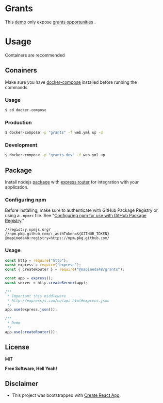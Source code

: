 # Grants

This [demo](https://apinedavegamiguel.herokuapp.com/demos/grants/) only expose [grants opportunities](https://www.grants.gov/web/grants/search-grants.html) .

# Usage

Containers are recommended

## Conainers

Make sure you have [docker-compose](https://docs.docker.com/compose/) installed before running the commands.

### Usage

```bash
$ cd docker-compose
```

### Production

```bash
$ docker-compose -p "grants" -f web.yml up -d
```

### Development

```bash
$ docker-compose -p "grants-dev" -f web.yml up
```

## Package

Install nodejs [package](https://docs.npmjs.com/cli/v7/commands/npm-install) with [express router](https://github.com/expressjs/express) for integration with your application.

### Configuring npm

Before installing, make sure to authenticate with GitHub Package Registry or using a `.npmrc` file. See "[Configuring npm for use with GitHub Package Registry](https://help.github.com/en/articles/configuring-npm-for-use-with-github-package-registry#authenticating-to-github-package-registry)."

```
//registry.npmjs.org/
//npm.pkg.github.com/:_authToken=${GITHUB_TOKEN}
@mapineda48:registry=https://npm.pkg.github.com/
```

### Usage

```js
const http = require("http");
const express = require("express");
const { createRouter } = require("@mapineda48/grants");

const app = express();
const server = http.createServer(app);

/**
 * Important this middleware
 * http://expressjs.com/en/api.html#express.json
 */
app.use(express.json());

/**
 * Demo
 */
app.use(createRouter());
```

## License

MIT

**Free Software, Hell Yeah!**

## Disclaimer

- This project was bootstrapped with [Create React App](https://github.com/facebook/create-react-app).